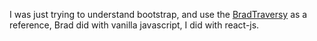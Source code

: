 I was just trying to understand bootstrap, and use the [BradTraversy](https://www.youtube.com/watch?v=4sosXZsdy-s) as a reference, Brad did with vanilla javascript, I did with react-js.
